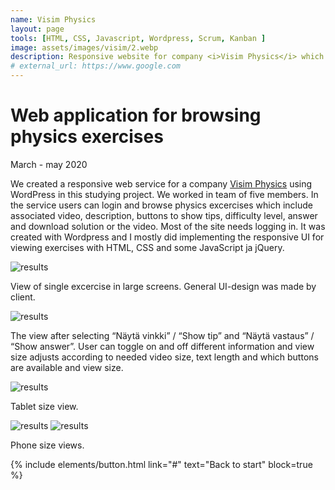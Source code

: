 ```yaml
---
name: Visim Physics
layout: page
tools: [HTML, CSS, Javascript, Wordpress, Scrum, Kanban ]
image: assets/images/visim/2.webp
description: Responsive website for company <i>Visim Physics</i> which allows users to browse and view different physics exercises.
# external_url: https://www.google.com
---
```


# Web application for browsing physics exercises

March - may 2020

We created a responsive web service for a company [Visim Physics](https://visimphysics.com/fi/)
using WordPress in this studying project. We worked in team of five members.
In the service users can login and browse physics excercises which include
associated video, description, buttons to show tips, difficulty level, answer
and download solution or the video. Most of the site needs logging in.
It was created with Wordpress and I mostly did implementing the responsive
UI for viewing exercises with HTML, CSS and some JavaScript ja jQuery.

![results](assets/images/visim/1.webp)

View of single excercise in large screens. General UI-design was made by client.

![results](assets/images/visim/2.webp)

The view after selecting “Näytä vinkki” / “Show tip” and “Näytä vastaus” / “Show answer”.
User can toggle on and off different information and view size adjusts according to needed
video size, text length and which buttons are available and view size.

![results](assets/images/visim/tabletti.webp)

Tablet size view.

![results](assets/images/visim/puhelin-1.webp)
![results](assets/images/visim/puhelin-2-3.webp)

Phone size views.


{% include elements/button.html link="#" text="Back to start" block=true %}
